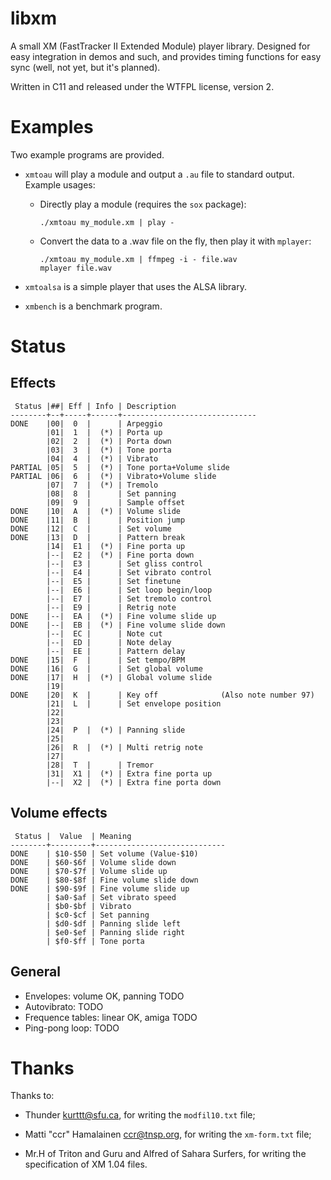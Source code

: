 libxm
=====

A small XM (FastTracker II Extended Module) player library. Designed
for easy integration in demos and such, and provides timing functions
for easy sync (well, not yet, but it's planned).

Written in C11 and released under the WTFPL license, version 2.

Examples
========

Two example programs are provided.

* `xmtoau` will play a module and output a `.au` file to standard
  output. Example usages:

  * Directly play a module (requires the `sox` package):

    ~~~
	./xmtoau my_module.xm | play -
	~~~

  * Convert the data to a .wav file on the fly, then play it with `mplayer`:

    ~~~
    ./xmtoau my_module.xm | ffmpeg -i - file.wav
    mplayer file.wav
	~~~

* `xmtoalsa` is a simple player that uses the ALSA library.

* `xmbench` is a benchmark program.

Status
======

Effects
-------

~~~
 Status |##| Eff | Info | Description
--------+--+-----+------+------------------------------
DONE    |00|  0  |      | Arpeggio
        |01|  1  |  (*) | Porta up
        |02|  2  |  (*) | Porta down
        |03|  3  |  (*) | Tone porta
        |04|  4  |  (*) | Vibrato
PARTIAL |05|  5  |  (*) | Tone porta+Volume slide
PARTIAL |06|  6  |  (*) | Vibrato+Volume slide
        |07|  7  |  (*) | Tremolo
        |08|  8  |      | Set panning
        |09|  9  |      | Sample offset
DONE    |10|  A  |  (*) | Volume slide
DONE    |11|  B  |      | Position jump
DONE    |12|  C  |      | Set volume
DONE    |13|  D  |      | Pattern break
        |14|  E1 |  (*) | Fine porta up
        |--|  E2 |  (*) | Fine porta down
        |--|  E3 |      | Set gliss control
        |--|  E4 |      | Set vibrato control
        |--|  E5 |      | Set finetune
        |--|  E6 |      | Set loop begin/loop
        |--|  E7 |      | Set tremolo control
        |--|  E9 |      | Retrig note
DONE    |--|  EA |  (*) | Fine volume slide up
DONE    |--|  EB |  (*) | Fine volume slide down
        |--|  EC |      | Note cut
        |--|  ED |      | Note delay
        |--|  EE |      | Pattern delay
DONE    |15|  F  |      | Set tempo/BPM
DONE    |16|  G  |      | Set global volume
DONE    |17|  H  |  (*) | Global volume slide
        |19|
DONE    |20|  K  |      | Key off              (Also note number 97)
        |21|  L  |      | Set envelope position
        |22|
        |23|
        |24|  P  |  (*) | Panning slide
        |25|
        |26|  R  |  (*) | Multi retrig note
        |27|
        |28|  T  |      | Tremor
        |31|  X1 |  (*) | Extra fine porta up
        |--|  X2 |  (*) | Extra fine porta down
~~~

Volume effects
--------------

~~~
 Status |  Value  | Meaning
--------+---------+-----------------------------
DONE    | $10-$50 | Set volume (Value-$10)
DONE    | $60-$6f | Volume slide down
DONE    | $70-$7f | Volume slide up
DONE    | $80-$8f | Fine volume slide down
DONE    | $90-$9f | Fine volume slide up
        | $a0-$af | Set vibrato speed
        | $b0-$bf | Vibrato
        | $c0-$cf | Set panning
        | $d0-$df | Panning slide left
        | $e0-$ef | Panning slide right
        | $f0-$ff | Tone porta
~~~

General
-------

* Envelopes: volume OK, panning TODO
* Autovibrato: TODO
* Frequence tables: linear OK, amiga TODO
* Ping-pong loop: TODO

Thanks
======

Thanks to:

* Thunder <kurttt@sfu.ca>, for writing the `modfil10.txt` file;

* Matti "ccr" Hamalainen <ccr@tnsp.org>, for writing the `xm-form.txt`
  file;

* Mr.H of Triton and Guru and Alfred of Sahara Surfers, for writing
  the specification of XM 1.04 files.
